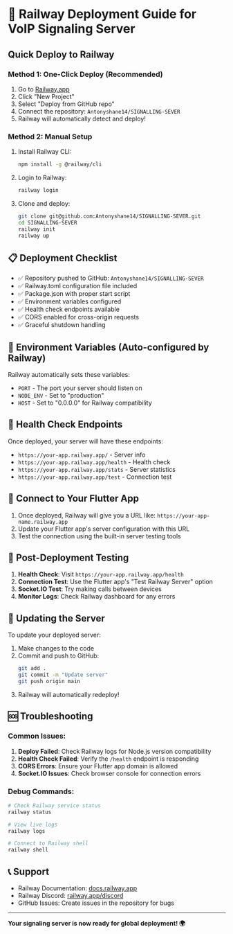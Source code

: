 # 🚀 Railway Deployment Guide for VoIP Signaling Server

## Quick Deploy to Railway

### Method 1: One-Click Deploy (Recommended)
1. Go to [Railway.app](https://railway.app)
2. Click "New Project"
3. Select "Deploy from GitHub repo"
4. Connect the repository: `Antonyshane14/SIGNALLING-SEVER`
5. Railway will automatically detect and deploy!

### Method 2: Manual Setup
1. Install Railway CLI:
   ```bash
   npm install -g @railway/cli
   ```

2. Login to Railway:
   ```bash
   railway login
   ```

3. Clone and deploy:
   ```bash
   git clone git@github.com:Antonyshane14/SIGNALLING-SEVER.git
   cd SIGNALLING-SEVER
   railway init
   railway up
   ```

## 📋 Deployment Checklist

- ✅ Repository pushed to GitHub: `Antonyshane14/SIGNALLING-SEVER`
- ✅ Railway.toml configuration file included
- ✅ Package.json with proper start script
- ✅ Environment variables configured
- ✅ Health check endpoints available
- ✅ CORS enabled for cross-origin requests
- ✅ Graceful shutdown handling

## 🔧 Environment Variables (Auto-configured by Railway)

Railway automatically sets these variables:
- `PORT` - The port your server should listen on
- `NODE_ENV` - Set to "production"
- `HOST` - Set to "0.0.0.0" for Railway compatibility

## 📡 Health Check Endpoints

Once deployed, your server will have these endpoints:
- `https://your-app.railway.app/` - Server info
- `https://your-app.railway.app/health` - Health check
- `https://your-app.railway.app/stats` - Server statistics
- `https://your-app.railway.app/test` - Connection test

## 🔗 Connect to Your Flutter App

1. Once deployed, Railway will give you a URL like: `https://your-app-name.railway.app`
2. Update your Flutter app's server configuration with this URL
3. Test the connection using the built-in server testing tools

## 🚨 Post-Deployment Testing

1. **Health Check**: Visit `https://your-app.railway.app/health`
2. **Connection Test**: Use the Flutter app's "Test Railway Server" option
3. **Socket.IO Test**: Try making calls between devices
4. **Monitor Logs**: Check Railway dashboard for any errors

## 🔄 Updating the Server

To update your deployed server:
1. Make changes to the code
2. Commit and push to GitHub:
   ```bash
   git add .
   git commit -m "Update server"
   git push origin main
   ```
3. Railway will automatically redeploy!

## 🆘 Troubleshooting

### Common Issues:
1. **Deploy Failed**: Check Railway logs for Node.js version compatibility
2. **Health Check Failed**: Verify the `/health` endpoint is responding
3. **CORS Errors**: Ensure your Flutter app domain is allowed
4. **Socket.IO Issues**: Check browser console for connection errors

### Debug Commands:
```bash
# Check Railway service status
railway status

# View live logs
railway logs

# Connect to Railway shell
railway shell
```

## 📞 Support

- Railway Documentation: [docs.railway.app](https://docs.railway.app)
- Railway Discord: [railway.app/discord](https://railway.app/discord)
- GitHub Issues: Create issues in the repository for bugs

---

**Your signaling server is now ready for global deployment! 🌍**

